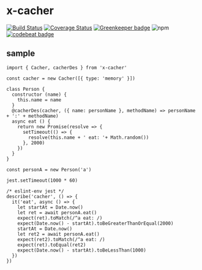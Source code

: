 # x-cacher

[![Build Status](https://travis-ci.org/sqlwwx/x-cacher.svg?branch=master)](https://travis-ci.org/sqlwwx/x-cacher)
[![Coverage Status](https://coveralls.io/repos/github/sqlwwx/x-cacher/badge.svg?branch=master)](https://coveralls.io/github/sqlwwx/x-cacher?branch=master)
[![Greenkeeper badge](https://badges.greenkeeper.io/sqlwwx/x-cacher.svg)](https://greenkeeper.io/)
![npm](https://img.shields.io/npm/dt/x-cacher.svg)
[![codebeat badge](https://codebeat.co/badges/6af1b073-049c-49bd-9968-b5cf4c10381f)](https://codebeat.co/projects/github-com-sqlwwx-x-cacher-master)

## sample
```
import { Cacher, cacherDes } from 'x-cacher'

const cacher = new Cacher([{ type: 'memory' }])

class Person {
  constructor (name) {
    this.name = name
  }
  @cacherDes(cacher, ({ name: personName }, methodName) => personName + ':' + methodName)
  async eat () {
    return new Promise(resolve => {
      setTimeout(() => {
        resolve(this.name + ' eat: '+ Math.random())
      }, 2000)
    })
  }
}

const personA = new Person('a')

jest.setTimeout(1000 * 60)

/* eslint-env jest */
describe('cacher', () => {
  it('eat', async () => {
    let startAt = Date.now()
    let ret = await personA.eat()
    expect(ret).toMatch(/^a eat: /)
    expect(Date.now() - startAt).toBeGreaterThanOrEqual(2000)
    startAt = Date.now()
    let ret2 = await personA.eat()
    expect(ret2).toMatch(/^a eat: /)
    expect(ret).toEqual(ret2)
    expect(Date.now() - startAt).toBeLessThan(1000)
  })
})
```
